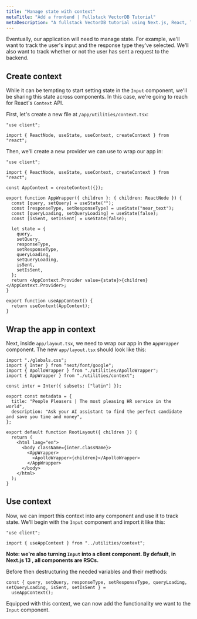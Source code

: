 ```yaml
---
title: "Manage state with context"
metaTitle: "Add a frontend | Fullstack VectorDB Tutorial"
metaDescription: "A fullstack VectorDB tutorial using Next.js, React, TypeScript, and Hasura"
---
```


Eventually, our application will need to manage state. For example, we'll want to track the user's input and the
response type they've selected. We'll also want to track whether or not the user has sent a request to the backend.

## Create context

While it can be tempting to start setting state in the `Input` component, we'll be sharing this state across components.
In this case, we're going to reach for React's `Context` API.

First, let's create a new file at `/app/utilities/context.tsx`:

```tsx
"use client";

import { ReactNode, useState, useContext, createContext } from "react";
```

Then, we'll create a new provider we can use to wrap our app in:

```tsx
"use client";

import { ReactNode, useState, useContext, createContext } from "react";

const AppContext = createContext({});

export function AppWrapper({ children }: { children: ReactNode }) {
  const [query, setQuery] = useState("");
  const [responseType, setResponseType] = useState("near_text");
  const [queryLoading, setQueryLoading] = useState(false);
  const [isSent, setIsSent] = useState(false);

  let state = {
    query,
    setQuery,
    responseType,
    setResponseType,
    queryLoading,
    setQueryLoading,
    isSent,
    setIsSent,
  };
  return <AppContext.Provider value={state}>{children}</AppContext.Provider>;
}

export function useAppContext() {
  return useContext(AppContext);
}
```

## Wrap the app in context

Next, inside `app/layout.tsx`, we need to wrap our app in the `AppWrapper` component. The new `app/layout.tsx` should
look like this:

```tsx
import "./globals.css";
import { Inter } from "next/font/google";
import { ApolloWrapper } from "./utilities/ApolloWrapper";
import { AppWrapper } from "./utilities/context";

const inter = Inter({ subsets: ["latin"] });

export const metadata = {
  title: "People Pleasers | The most pleasing HR service in the world",
  description: "Ask your AI assistant to find the perfect candidate and save you time and money",
};

export default function RootLayout({ children }) {
  return (
    <html lang="en">
      <body className={inter.className}>
        <AppWrapper>
          <ApolloWrapper>{children}</ApolloWrapper>
        </AppWrapper>
      </body>
    </html>
  );
}
```

## Use context

Now, we can import this context into any component and use it to track state. We'll begin with the `Input` component and
import it like this:

```tsx
"use client";

import { useAppContext } from "../utilities/context";
```

**Note: we're also turning `Input` into a client component. By default, in Next.js 13 , all components are RSCs.**

Before then destructuring the needed variables and their methods:

```tsx
const { query, setQuery, responseType, setResponseType, queryLoading, setQueryLoading, isSent, setIsSent } =
  useAppContext();
```

Equipped with this context, we can now add the functionality we want to the `Input` component.
